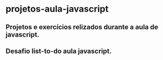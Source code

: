 # projetos-aula-javascript
## Projetos e exercícios relizados durante a aula de javascript.
## Desafio list-to-do aula javascript.

